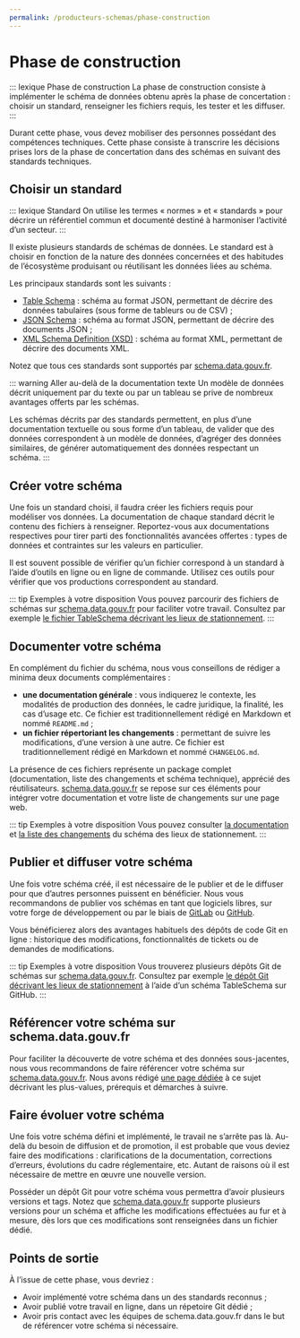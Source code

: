 ```yaml
---
permalink: /producteurs-schemas/phase-construction
---
```


# Phase de construction

::: lexique Phase de construction
La phase de construction consiste à implémenter le schéma de données obtenu après la phase de concertation : choisir un standard, renseigner les fichiers requis, les tester et les diffuser.
:::

Durant cette phase, vous devez mobiliser des personnes possédant des compétences techniques. Cette phase consiste à transcrire les décisions prises lors de la phase de concertation dans des schémas en suivant des standards techniques.

## Choisir un standard

::: lexique Standard
On utilise les termes « normes » et « standards » pour décrire un référentiel commun et documenté destiné à harmoniser l’activité d’un secteur.
:::

Il existe plusieurs standards de schémas de données. Le standard est à choisir en fonction de la nature des données concernées et des habitudes de l’écosystème produisant ou réutilisant les données liées au schéma.

Les principaux standards sont les suivants :

- [Table Schema](https://frictionlessdata.io/specs/table-schema/) : schéma au format JSON, permettant de décrire des données tabulaires (sous forme de tableurs ou de CSV) ;
- [JSON Schema](https://json-schema.org) : schéma au format JSON, permettant de décrire des documents JSON ;
- [XML Schema Definition (XSD)](https://www.w3.org/TR/xmlschema11-1/) : schéma au format XML, permettant de décrire des documents XML.

Notez que tous ces standards sont supportés par [schema.data.gouv.fr](https://schema.data.gouv.fr).

::: warning Aller au-delà de la documentation texte
Un modèle de données décrit uniquement par du texte ou par un tableau se prive de nombreux avantages offerts par les schémas.

Les schémas décrits par des standards permettent, en plus d’une documentation textuelle ou sous forme d’un tableau, de valider que des données correspondent à un modèle de données, d’agréger des données similaires, de générer automatiquement des données respectant un schéma.
:::

## Créer votre schéma

Une fois un standard choisi, il faudra créer les fichiers requis pour modéliser vos données. La documentation de chaque standard décrit le contenu des fichiers à renseigner. Reportez-vous aux documentations respectives pour tirer parti des fonctionnalités avancées offertes : types de données et contraintes sur les valeurs en particulier.

Il est souvent possible de vérifier qu’un fichier correspond à un standard à l’aide d’outils en ligne ou en ligne de commande. Utilisez ces outils pour vérifier que vos productions correspondent au standard.

::: tip Exemples à votre disposition
Vous pouvez parcourir des fichiers de schémas sur [schema.data.gouv.fr](https://schema.data.gouv.fr) pour faciliter votre travail. Consultez par exemple [le fichier TableSchema décrivant les lieux de stationnement](https://schema.data.gouv.fr/schemas/etalab/schema-stationnement/latest/schema.json).
:::

## Documenter votre schéma

En complément du fichier du schéma, nous vous conseillons de rédiger a minima deux documents complémentaires :

- **une documentation générale** : vous indiquerez le contexte, les modalités de production des données, le cadre juridique, la finalité, les cas d’usage etc. Ce fichier est traditionnellement rédigé en Markdown et nommé `README.md` ;
- **un fichier répertoriant les changements** : permettant de suivre les modifications, d’une version à une autre. Ce fichier est traditionnellement rédigé en Markdown et nommé `CHANGELOG.md`.

La présence de ces fichiers représente un package complet (documentation, liste des changements et schéma technique), apprécié des réutilisateurs. [schema.data.gouv.fr](https://schema.data.gouv.fr) se repose sur ces éléments pour intégrer votre documentation et votre liste de changements sur une page web.

::: tip Exemples à votre disposition
Vous pouvez consulter [la documentation](https://github.com/etalab/schema-stationnement/blob/master/README.md) et [la liste des changements](https://github.com/etalab/schema-stationnement/blob/master/CHANGELOG.md) du schéma des lieux de stationnement.
:::


## Publier et diffuser votre schéma

Une fois votre schéma créé, il est nécessaire de le publier et de le diffuser pour que d’autres personnes puissent en bénéficier. Nous vous recommandons de publier vos schémas en tant que logiciels libres, sur votre forge de développement ou par le biais de [GitLab](https://about.gitlab.com) ou [GitHub](https://github.com).

Vous bénéficierez alors des avantages habituels des dépôts de code Git en ligne : historique des modifications, fonctionnalités de tickets ou de demandes de modifications.

::: tip Exemples à votre disposition
Vous trouverez plusieurs dépôts Git de schémas sur [schema.data.gouv.fr](https://schema.data.gouv.fr). Consultez par exemple [le dépôt Git décrivant les lieux de stationnement](https://github.com/etalab/schema-stationnement) à l’aide d’un schéma TableSchema sur GitHub.
:::

## Référencer votre schéma sur schema.data.gouv.fr

Pour faciliter la découverte de votre schéma et des données sous-jacentes, nous vous recommandons de faire référencer votre schéma sur [schema.data.gouv.fr](https://schema.data.gouv.fr). Nous avons rédigé [une page dédiée](4-integration-schema-datagouv.md) à ce sujet décrivant les plus-values, prérequis et démarches à suivre.

## Faire évoluer votre schéma

Une fois votre schéma défini et implémenté, le travail ne s’arrête pas là. Au-delà du besoin de diffusion et de promotion, il est probable que vous deviez faire des modifications : clarifications de la documentation, corrections d’erreurs, évolutions du cadre réglementaire, etc. Autant de raisons où il est nécessaire de mettre en œuvre une nouvelle version.

Posséder un dépôt Git pour votre schéma vous permettra d’avoir plusieurs versions et tags. Notez que [schema.data.gouv.fr](https://schema.data.gouv.fr) supporte plusieurs versions pour un schéma et affiche les modifications effectuées au fur et à mesure, dès lors que ces modifications sont renseignées dans un fichier dédié.

## Points de sortie
À l’issue de cette phase, vous devriez :

- Avoir implémenté votre schéma dans un des standards reconnus ;
- Avoir publié votre travail en ligne, dans un répetoire Git dédié ;
- Avoir pris contact avec les équipes de schema.data.gouv.fr dans le but de référencer votre schéma si nécessaire.
